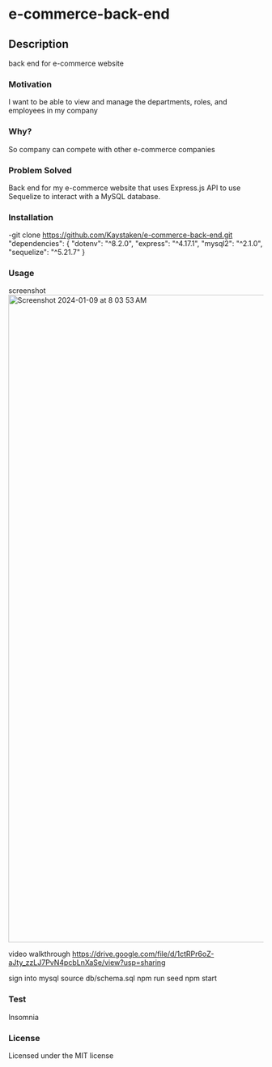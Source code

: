 # e-commerce-back-end

## Description

back end for e-commerce website

### Motivation

I want to be able to view and manage the departments, roles, and employees in my company

### Why?

So company can compete with other e-commerce companies

### Problem Solved

Back end for my e-commerce website that uses Express.js API to use Sequelize to interact with a MySQL database.

### Installation

-git clone https://github.com/Kaystaken/e-commerce-back-end.git
  "dependencies": {
    "dotenv": "^8.2.0",
    "express": "^4.17.1",
    "mysql2": "^2.1.0",
    "sequelize": "^5.21.7"
    }

### Usage
screenshot
<img width="1280" alt="Screenshot 2024-01-09 at 8 03 53 AM" src="https://github.com/Kaystaken/e-commerce-back-end/assets/148396597/47e945bb-358d-41c8-abde-bb6b02c8c90e">

video walkthrough
https://drive.google.com/file/d/1ctRPr6oZ-aJty_zzLJ7PvN4pcbLnXaSe/view?usp=sharing

sign into mysql
source db/schema.sql
npm run seed
npm start


### Test

Insomnia

### License

Licensed under the MIT license
